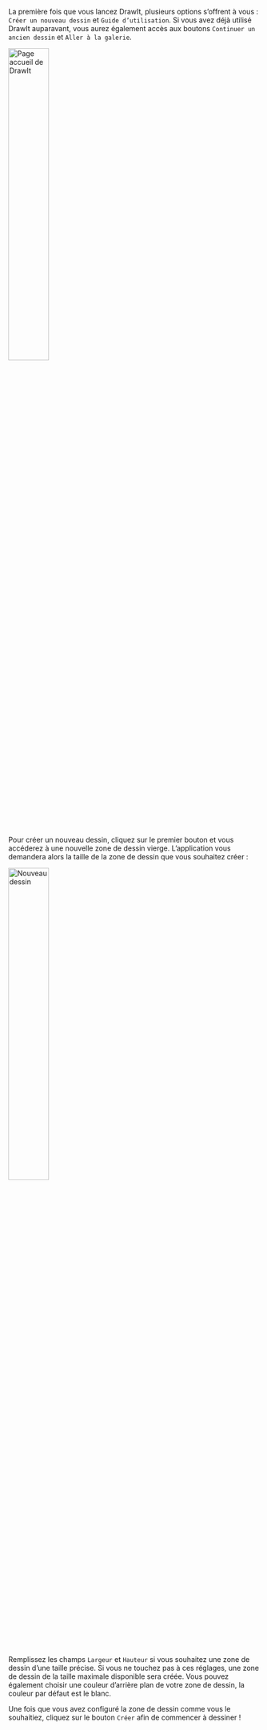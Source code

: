 La première fois que vous lancez DrawIt, plusieurs options s’offrent à vous : `Créer un nouveau dessin` et `Guide d’utilisation`. Si vous avez déjà utilisé DrawIt auparavant, vous aurez également accès aux boutons `Continuer un ancien dessin` et `Aller à la galerie`.

<img class="doc-fig" alt="Page accueil de DrawIt" src="../../assets/doc/imgs/doc-home.png" title="La page d’accueil de DrawIt" width="40%">

Pour créer un nouveau dessin, cliquez sur le premier bouton et vous accéderez à une nouvelle zone de dessin vierge. L’application vous demandera alors la taille de la zone de dessin que vous souhaitez créer :

 <img class="doc-fig" alt="Nouveau dessin" src="../../assets/doc/imgs/nouveauDessin.png" title="Fenêtre de création de nouveau dessin de DrawIt" width="40%">

Remplissez les champs `Largeur` et `Hauteur` si vous souhaitez une zone de dessin d’une taille précise. Si vous ne touchez pas à ces réglages, une zone de dessin de la taille maximale disponible sera créée. Vous pouvez également choisir une couleur d’arrière plan de votre zone de dessin, la couleur par défaut est le blanc. 

 Une fois que vous avez configuré la zone de dessin comme vous le souhaitiez, cliquez sur le bouton `Créer` afin de commencer à dessiner !
